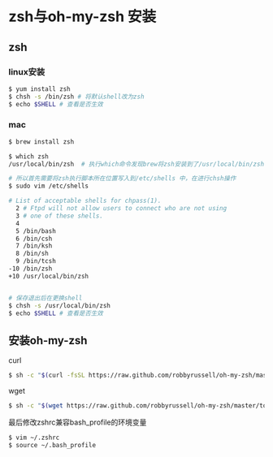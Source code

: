 # zsh与oh-my-zsh 安装

## zsh
### linux安装
```bash
$ yum install zsh
$ chsh -s /bin/zsh # 将默认shell改为zsh
$ echo $SHELL # 查看是否生效
```
### mac
```bash
$ brew install zsh

$ which zsh
/usr/local/bin/zsh  # 执行which命令发现brew将zsh安装到了/usr/local/bin/zsh

# 所以首先需要将zsh执行脚本所在位置写入到/etc/shells 中，在进行chsh操作
$ sudo vim /etc/shells

# List of acceptable shells for chpass(1). 
  2 # Ftpd will not allow users to connect who are not using 
  3 # one of these shells. 
  4          
  5 /bin/bash 
  6 /bin/csh 
  7 /bin/ksh 
  8 /bin/sh  
  9 /bin/tcsh 
-10 /bin/zsh   
+10 /usr/local/bin/zsh


# 保存退出后在更换shell
$ chsh -s /usr/local/bin/zsh
$ echo $SHELL # 查看是否生效

```

## 安装oh-my-zsh
curl
```bash
$ sh -c "$(curl -fsSL https://raw.github.com/robbyrussell/oh-my-zsh/master/tools/install.sh)"
```
wget
```bash
$ sh -c "$(wget https://raw.github.com/robbyrussell/oh-my-zsh/master/tools/install.sh -O -)"
```

最后修改zshrc兼容bash_profile的环境变量
```bash
$ vim ~/.zshrc
$ source ~/.bash_profile
```

